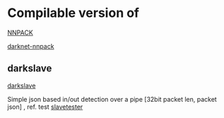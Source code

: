 # Compilable version of

[NNPACK](NNPACK-darknet/README.md) 

[darknet-nnpack](darknet-nnpack/README.md) 


## darkslave
[darkslave](darknet-nnpack/slave/darkslave.cc)

Simple json based in/out detection over a pipe [32bit packet len, packet json] , ref. test [slavetester](darknet-nnpack/slave/slavetester.cc)



